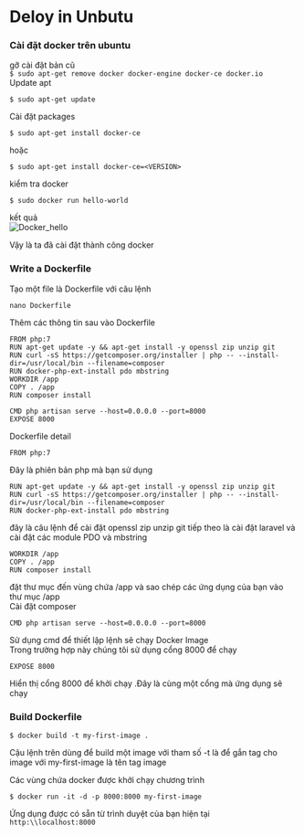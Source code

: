 # Deloy in Unbutu 
### Cài đặt docker trên ubuntu 
gỡ cài đặt bản cũ   
``` $ sudo apt-get remove docker docker-engine docker-ce docker.io ```  
Update apt
```
$ sudo apt-get update
````
Cài đặt packages 
```
$ sudo apt-get install docker-ce
```
hoặc 
```
$ sudo apt-get install docker-ce=<VERSION>
```

kiểm tra docker 
```
$ sudo docker run hello-world
```
kết quả   
![Docker_hello](anh/docker_helo.png)

  
Vậy là ta đã cài đặt thành công docker 

### Write a Dockerfile
Tạo một file là Dockerfile với câu lệnh 

```
nano Dockerfile
```
Thêm các thông tin sau vào Dockerfile 
```
FROM php:7
RUN apt-get update -y && apt-get install -y openssl zip unzip git
RUN curl -sS https://getcomposer.org/installer | php -- --install-dir=/usr/local/bin --filename=composer
RUN docker-php-ext-install pdo mbstring
WORKDIR /app
COPY . /app
RUN composer install

CMD php artisan serve --host=0.0.0.0 --port=8000
EXPOSE 8000
```

Dockerfile detail 

```
FROM php:7
```
Đây là phiên bản php mà bạn sử dụng 


```
RUN apt-get update -y && apt-get install -y openssl zip unzip git
RUN curl -sS https://getcomposer.org/installer | php -- --install-dir=/usr/local/bin --filename=composer
RUN docker-php-ext-install pdo mbstring
```
đây là câu lệnh để cài đặt openssl zip  unzip git
tiếp theo là cài đặt laravel và cài đặt các module PDO và mbstring 
```
WORKDIR /app
COPY . /app
RUN composer install    
```
đặt thư mục đến vùng chứa /app và sao chép các ứng dụng của bạn vào thư mục /app  
Cài đặt composer 

```
CMD php artisan serve --host=0.0.0.0 --port=8000
```
Sử dụng cmd để thiết lập lệnh sẽ chạy Docker Image   
Trong trường hợp này chúng tôi sử dụng cổng 8000 để chạy 

```
EXPOSE 8000
```
Hiển thị cổng 8000 để khởi chạy .Đây là cùng một cổng mà ứng dụng sẽ chạy 

### Build Dockerfile 
```
$ docker build -t my-first-image .
```

Cậu lệnh trên dùng để build một image với tham số -t là để gắn tag cho image với my-first-image là tên tag image

Các vùng chứa docker được khởi chạy chương trình
```
$ docker run -it -d -p 8000:8000 my-first-image
```
Ứng dụng được có sẵn từ trình duyệt của bạn hiện tại ```http:\\localhost:8000```

